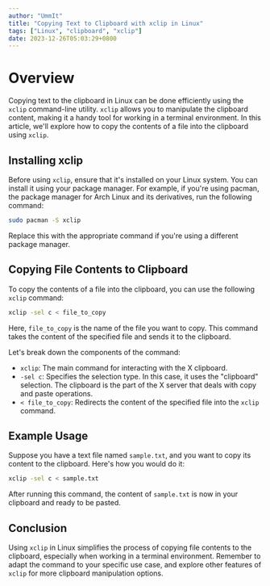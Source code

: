 ```yaml
---
author: "UmmIt"
title: "Copying Text to Clipboard with xclip in Linux"
tags: ["Linux", "clipboard", "xclip"]
date: 2023-12-26T05:03:29+0800
---
```


# Overview

Copying text to the clipboard in Linux can be done efficiently using the `xclip` command-line utility. `xclip` allows you to manipulate the clipboard content, making it a handy tool for working in a terminal environment. In this article, we'll explore how to copy the contents of a file into the clipboard using `xclip`.

## Installing xclip

Before using `xclip`, ensure that it's installed on your Linux system. You can install it using your package manager. For example, if you're using pacman, the package manager for Arch Linux and its derivatives, run the following command:

```bash
sudo pacman -S xclip
```

Replace this with the appropriate command if you're using a different package manager.

## Copying File Contents to Clipboard

To copy the contents of a file into the clipboard, you can use the following `xclip` command:

```bash
xclip -sel c < file_to_copy
```

Here, `file_to_copy` is the name of the file you want to copy. This command takes the content of the specified file and sends it to the clipboard.

Let's break down the components of the command:

- `xclip`: The main command for interacting with the X clipboard.
- `-sel c`: Specifies the selection type. In this case, it uses the "clipboard" selection. The clipboard is the part of the X server that deals with copy and paste operations.
- `< file_to_copy`: Redirects the content of the specified file into the `xclip` command.

## Example Usage

Suppose you have a text file named `sample.txt`, and you want to copy its content to the clipboard. Here's how you would do it:

```bash
xclip -sel c < sample.txt
```

After running this command, the content of `sample.txt` is now in your clipboard and ready to be pasted.

## Conclusion

Using `xclip` in Linux simplifies the process of copying file contents to the clipboard, especially when working in a terminal environment. Remember to adapt the command to your specific use case, and explore other features of `xclip` for more clipboard manipulation options.
